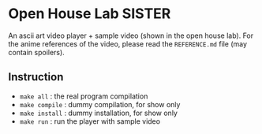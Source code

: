 Open House Lab SISTER
=====================
An ascii art video player + sample video (shown in the open house lab). For the anime references of the video, please read the `REFERENCE.md` file (may contain spoilers).

Instruction
-----------
- `make all` : the real program compilation
- `make compile` : dummy compilation, for show only
- `make install` : dummy installation, for show only
- `make run` : run the player with sample video